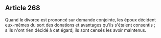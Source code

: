 Article 268
----
Quand le divorce est prononcé sur demande conjointe, les époux décident
eux-mêmes du sort des donations et avantages qu'ils s'étaient consentis ; s'ils
n'ont rien décidé à cet égard, ils sont censés les avoir maintenus.
